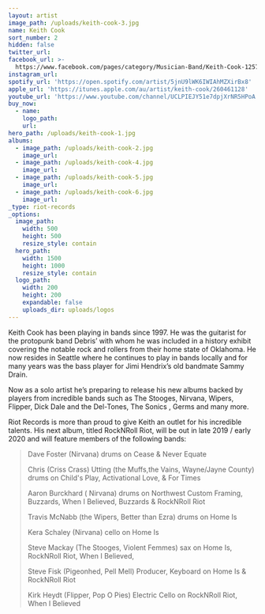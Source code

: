 ```yaml
---
layout: artist
image_path: /uploads/keith-cook-3.jpg
name: Keith Cook
sort_number: 2
hidden: false
twitter_url:
facebook_url: >-
  https://www.facebook.com/pages/category/Musician-Band/Keith-Cook-125773104141440/
instagram_url:
spotify_url: 'https://open.spotify.com/artist/5jnU9lWK6IWIAhMZXirBx8'
apple_url: 'https://itunes.apple.com/au/artist/keith-cook/260461128'
youtube_url: 'https://www.youtube.com/channel/UCLPIEJY51e7dpjXrNR5HPoA'
buy_now:
  - name:
    logo_path:
    url:
hero_path: /uploads/keith-cook-1.jpg
albums:
  - image_path: /uploads/keith-cook-2.jpg
    image_url:
  - image_path: /uploads/keith-cook-4.jpg
    image_url:
  - image_path: /uploads/keith-cook-5.jpg
    image_url:
  - image_path: /uploads/keith-cook-6.jpg
    image_url:
_type: riot-records
_options:
  image_path:
    width: 500
    height: 500
    resize_style: contain
  hero_path:
    width: 1500
    height: 1000
    resize_style: contain
  logo_path:
    width: 200
    height: 200
    expandable: false
    uploads_dir: uploads/logos
---
```


Keith Cook has been playing in bands since 1997. He was the guitarist for the protopunk band Debris’ with whom he was included in a history exhibit covering the notable rock and rollers from their home state of Oklahoma. He now resides in Seattle where he continues to play in bands locally and for many years was the bass player for Jimi Hendrix’s old bandmate Sammy Drain.

Now as a solo artist he’s preparing to release his new albums backed by players from incredible bands such as The Stooges, Nirvana, Wipers, Flipper, Dick Dale and the Del-Tones, The Sonics , Germs and many more.&nbsp;

Riot Records is more than proud to give Keith an outlet for his incredible talents. His next album, titled RockNRoll Riot, will be out in late 2019 / early 2020 and will feature members of the following bands:

> Dave Foster (Nirvana) drums on Cease & Never Equate
>
>
> Chris (Criss Crass) Utting (the Muffs,the Vains, Wayne/Jayne County) drums on Child's Play, Activational Love, & For Times
>
>
> Aaron Burckhard ( Nirvana) drums on Northwest Custom Framing, Buzzards, When I Believed, Buzzards & RockNRoll Riot
>
>
> Travis McNabb (the Wipers, Better than Ezra) drums on Home Is
>
>
> Kera Schaley (Nirvana) cello on Home Is
>
>
> Steve Mackay (The Stooges, Violent Femmes) sax on Home Is, RockNRoll Riot, When I Believed,&nbsp;
>
>
> Steve Fisk (Pigeonhed, Pell Mell) Producer, Keyboard on Home Is & RockNRoll Riot
>
>
> Kirk Heydt (Flipper, Pop O Pies) Electric Cello on RockNRoll Riot, When I Believed
